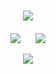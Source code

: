 <!-- Welcome to my GitHub space! -->
<h1 align="center">
    <img src="https://readme-typing-svg.herokuapp.com/?font=Righteous&size=35&center=true&vCenter=true&width=500&height=70&duration=4000&lines=👋+Hello,+Future+Collaborator!;🇮🇳+I'm+Gourab+Ganguly;" />
</h1>


<div align="center" style="margin-top: 20px;">

![](https://github-readme-streak-stats.herokuapp.com/?user=gourabofficial&theme=dark&hide_border=false)&nbsp;&nbsp;&nbsp;&nbsp;&nbsp;
![](https://github-readme-stats.vercel.app/api/top-langs/?username=gourabofficial&theme=dark&hide_border=false&include_all_commits=false&count_private=false&layout=compact)

</div>

<div align="center">
    <img src="https://skillicons.dev/icons?i= html,css,javascript,c,cpp,python,mysql,php,linux,git,vscode,figma" />
</div>
